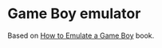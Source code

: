 # Game Boy emulator

Based on [How  to Emulate a Game Boy](https://rylev.github.io/DMG-01/public/book/introduction.html) book.
